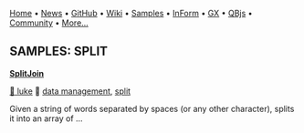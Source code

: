 [Home](https://qb64.com) • [News](../news.md) • [GitHub](https://github.com/QB64Official/qb64) • [Wiki](https://github.com/QB64Official/qb64/wiki) • [Samples](../samples.md) • [InForm](../inform.md) • [GX](../gx.md) • [QBjs](../qbjs.md) • [Community](../community.md) • [More...](../more.md)

## SAMPLES: SPLIT

**[SplitJoin](splitjoin/index.md)**

[🐝 luke](luke.md) 🔗 [data management](data-management.md), [split](split.md)

Given a string of words separated by spaces (or any other character), splits it into an array of ...
